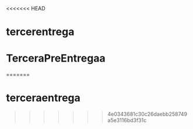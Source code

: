 <<<<<<< HEAD
# tercerentrega
# TerceraPreEntregaa
=======
# terceraentrega
>>>>>>> 4e0343681c30c26daebb258749a5e3116bd3f31c

